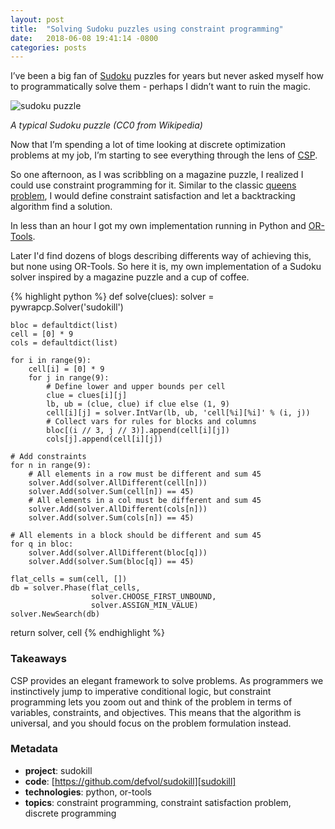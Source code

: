 ```yaml
---
layout: post
title:  "Solving Sudoku puzzles using constraint programming"
date:   2018-06-08 19:41:14 -0800
categories: posts
---
```


I’ve been a big fan of [Sudoku][sudoku] puzzles for years but never asked myself how to programmatically solve them - perhaps I didn’t want to ruin the magic.

![sudoku puzzle](https://upload.wikimedia.org/wikipedia/commons/e/e0/Sudoku_Puzzle_by_L2G-20050714_standardized_layout.svg)

_A typical Sudoku puzzle (CC0 from Wikipedia)_

Now that I’m spending a lot of time looking at discrete optimization problems at my job, I’m starting to see everything through the lens of [CSP][csp].

So one afternoon, as I was scribbling on a magazine puzzle, I realized I could use constraint programming for it. Similar to the classic [queens problem][queens], I would define constraint satisfaction and let a backtracking algorithm find a solution.

In less than an hour I got my own implementation running in Python and [OR-Tools][or].

Later I'd find dozens of blogs describing differents way of achieving this, but none using OR-Tools. So here it is, my own implementation of a Sudoku solver inspired by a magazine puzzle and a cup of coffee.

{% highlight python %}
def solve(clues):
    solver = pywrapcp.Solver('sudokill')

    bloc = defaultdict(list)
    cell = [0] * 9
    cols = defaultdict(list)

    for i in range(9):
        cell[i] = [0] * 9
        for j in range(9):
            # Define lower and upper bounds per cell
            clue = clues[i][j]
            lb, ub = (clue, clue) if clue else (1, 9)
            cell[i][j] = solver.IntVar(lb, ub, 'cell[%i][%i]' % (i, j))
            # Collect vars for rules for blocks and columns
            bloc[(i // 3, j // 3)].append(cell[i][j])
            cols[j].append(cell[i][j])

    # Add constraints
    for n in range(9):
        # All elements in a row must be different and sum 45
        solver.Add(solver.AllDifferent(cell[n]))
        solver.Add(solver.Sum(cell[n]) == 45)
        # All elements in a col must be different and sum 45
        solver.Add(solver.AllDifferent(cols[n]))
        solver.Add(solver.Sum(cols[n]) == 45)

    # All elements in a block should be different and sum 45
    for q in bloc:
        solver.Add(solver.AllDifferent(bloc[q]))
        solver.Add(solver.Sum(bloc[q]) == 45)

    flat_cells = sum(cell, [])
    db = solver.Phase(flat_cells,
                      solver.CHOOSE_FIRST_UNBOUND,
                      solver.ASSIGN_MIN_VALUE)
    solver.NewSearch(db)
return solver, cell
{% endhighlight %}

### Takeaways

CSP provides an elegant framework to solve problems. As programmers we instinctively jump to imperative conditional logic, but constraint programming lets you zoom out and think of the problem in terms of variables, constraints, and objectives. This means that the algorithm is universal, and you should focus on the problem formulation instead.

### Metadata

- **project**: sudokill
- **code**: [https://github.com/defvol/sudokill][sudokill]
- **technologies**: python, or-tools
- **topics**: constraint programming, constraint satisfaction problem, discrete programming

[sudoku]: https://en.wikipedia.org/wiki/Sudoku
[csp]: https://en.wikipedia.org/wiki/Constraint_satisfaction_problem
[queens]: https://developers.google.com/optimization/cp/queens
[or]: https://developers.google.com/optimization/
[sudokill]: https://github.com/defvol/sudokill
